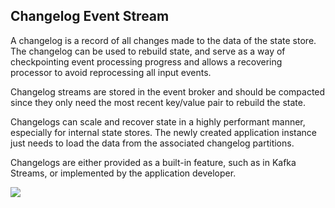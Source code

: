 ## Changelog Event Stream

A changelog is a record of all changes made to the data of the state store. The changelog can be used to rebuild state, and serve as a way of checkpointing event processing progress and allows a recovering processor to avoid reprocessing all input events.

Changelog streams are stored in the event broker and should be compacted since they only need the most recent key/value pair to rebuild the state. 

Changelogs can scale and recover state in a highly performant manner, especially for internal state stores. The newly created application instance just needs to load the data from the associated changelog partitions.

Changelogs are either provided as a built-in feature, such as in Kafka Streams, or implemented by the application developer.

<img src="../../assets/changelog.png">


